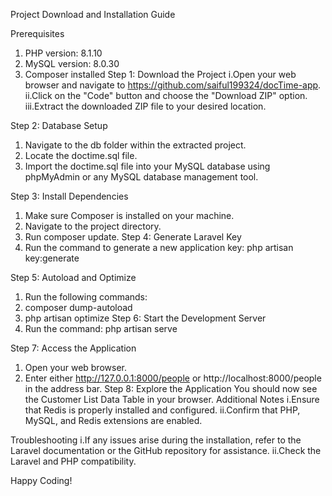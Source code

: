 Project Download and Installation Guide

Prerequisites
1.	PHP version: 8.1.10
2.	MySQL version: 8.0.30
3.	Composer installed
Step 1: Download the Project
i.Open your web browser and navigate to https://github.com/saiful199324/docTime-app.
ii.Click on the "Code" button and choose the "Download ZIP" option.
iii.Extract the downloaded ZIP file to your desired location.

Step 2: Database Setup
1.	Navigate to the db folder within the extracted project.
2.	Locate the doctime.sql file.
3.	Import the doctime.sql file into your MySQL database using phpMyAdmin or any MySQL database management tool.
   

Step 3: Install Dependencies
1.	Make sure Composer is installed on your machine.
2.	Navigate to the project directory.
3.	Run composer update.
Step 4: Generate Laravel Key
1.	Run the command to generate a new application key:
php artisan key:generate

Step 5: Autoload and Optimize
1.	Run the following commands:
2.	composer dump-autoload
3.	php artisan optimize
Step 6: Start the Development Server
1.	Run the command:
php artisan serve

Step 7: Access the Application
1.	Open your web browser.
2.	Enter either http://127.0.0.1:8000/people or http://localhost:8000/people in the address bar.
Step 8: Explore the Application
You should now see the Customer List Data Table in your browser.
Additional Notes
i.Ensure that Redis is properly installed and configured.
ii.Confirm that PHP, MySQL, and Redis extensions are enabled.

Troubleshooting
i.If any issues arise during the installation, refer to the Laravel documentation or the GitHub repository for assistance.
ii.Check the Laravel and PHP compatibility.


Happy Coding!
